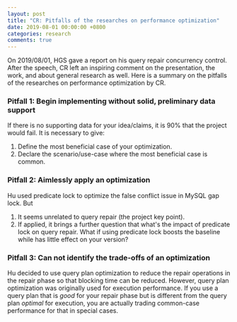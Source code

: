 ```yaml
---
layout: post
title: "CR: Pitfalls of the researches on performance optimization"
date: 2019-08-01 00:00:00 +0800
categories: research
comments: true
---
```


On 2019/08/01, HGS gave a report on his query repair concurrency
control.  After the speech, CR left an inspiring comment on the
presentation, the work, and about general research as well.  Here is a
summary on the pitfalls of the researches on performance optimization
by CR.


### Pitfall 1: Begin implementing without solid, preliminary data support

If there is no supporting data for your idea/claims, it is 90% that
the project would fail.  It is necessary to give:

1.  Define the most beneficial case of your optimization.
2.  Declare the scenario/use-case where the most beneficial case is
    common.


### Pitfall 2: Aimlessly apply an optimization

Hu used predicate lock to optimize the false conflict issue in MySQL
gap lock.  But

1.  It seems unrelated to query repair (the project key point).
2.  If applied, it brings a further question that what's the impact of
    predicate lock on query repair.  What if using predicate lock
    boosts the baseline while has little effect on your version?


### Pitfall 3: Can not identify the trade-offs of an optimization

Hu decided to use query plan optimization to reduce the repair
operations in the repair phase so that blocking time can be reduced.
However, query plan optimization was originally used for execution
performance.  If you use a query plan that is *good* for your repair
phase but is different from the query plan *optimal* for execution,
you are actually trading common-case performance for that in special
cases.

